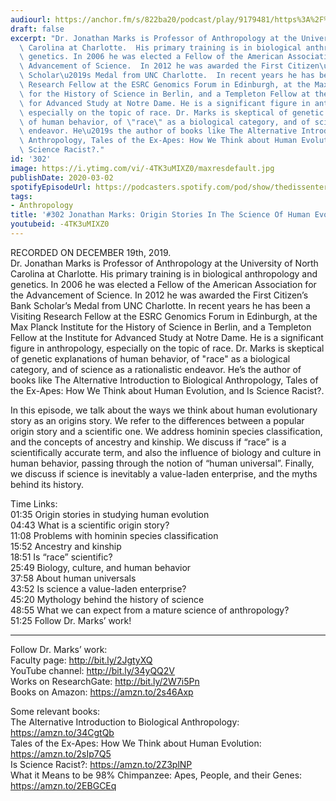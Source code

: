 ```yaml
---
audiourl: https://anchor.fm/s/822ba20/podcast/play/9179481/https%3A%2F%2Fd3ctxlq1ktw2nl.cloudfront.net%2Fproduction%2F2019-11-21%2F40054575-44100-2-8c2386e15b6f5.m4a
draft: false
excerpt: "Dr. Jonathan Marks is Professor of Anthropology at the University of North\
  \ Carolina at Charlotte.  His primary training is in biological anthropology and\
  \ genetics. In 2006 he was elected a Fellow of the American Association for the\
  \ Advancement of Science.  In 2012 he was awarded the First Citizen\u2019s Bank\
  \ Scholar\u2019s Medal from UNC Charlotte.  In recent years he has been a Visiting\
  \ Research Fellow at the ESRC Genomics Forum in Edinburgh, at the Max Planck Institute\
  \ for the History of Science in Berlin, and a Templeton Fellow at the Institute\
  \ for Advanced Study at Notre Dame. He is a significant figure in anthropology,\
  \ especially on the topic of race. Dr. Marks is skeptical of genetic explanations\
  \ of human behavior, of \"race\" as a biological category, and of science as a rationalistic\
  \ endeavor. He\u2019s the author of books like The Alternative Introduction to Biological\
  \ Anthropology, Tales of the Ex-Apes: How We Think about Human Evolution, and Is\
  \ Science Racist?."
id: '302'
image: https://i.ytimg.com/vi/-4TK3uMIXZ0/maxresdefault.jpg
publishDate: 2020-03-02
spotifyEpisodeUrl: https://podcasters.spotify.com/pod/show/thedissenter/episodes/302-Jonathan-Marks-Origin-Stories-In-The-Science-Of-Human-Evolution-e9mksp
tags:
- Anthropology
title: '#302 Jonathan Marks: Origin Stories In The Science Of Human Evolution'
youtubeid: -4TK3uMIXZ0
---
```

<div class="timelinks">

RECORDED ON DECEMBER 19th, 2019.  
Dr. Jonathan Marks is Professor of Anthropology at the University of North Carolina at Charlotte.  His primary training is in biological anthropology and genetics. In 2006 he was elected a Fellow of the American Association for the Advancement of Science.  In 2012 he was awarded the First Citizen’s Bank Scholar’s Medal from UNC Charlotte.  In recent years he has been a Visiting Research Fellow at the ESRC Genomics Forum in Edinburgh, at the Max Planck Institute for the History of Science in Berlin, and a Templeton Fellow at the Institute for Advanced Study at Notre Dame. He is a significant figure in anthropology, especially on the topic of race. Dr. Marks is skeptical of genetic explanations of human behavior, of "race" as a biological category, and of science as a rationalistic endeavor. He’s the author of books like The Alternative Introduction to Biological Anthropology, Tales of the Ex-Apes: How We Think about Human Evolution, and Is Science Racist?.

In this episode, we talk about the ways we think about human evolutionary story as an origins story. We refer to the differences between a popular origin story and a scientific one. We address hominin species classification, and the concepts of ancestry and kinship. We discuss if “race” is a scientifically accurate term, and also the influence of biology and culture in human behavior, passing through the notion of “human universal”. Finally, we discuss if science is inevitably a value-laden enterprise, and the myths behind its history.



Time Links:  
<time>01:35</time> Origin stories in studying human evolution  
<time>04:43</time> What is a scientific origin story?  
<time>11:08</time> Problems with hominin species classification   
<time>15:52</time> Ancestry and kinship  
<time>18:51</time> Is “race” scientific?  
<time>25:49</time> Biology, culture, and human behavior  
<time>37:58</time> About human universals  
<time>43:52</time> Is science a value-laden enterprise?  
<time>45:20</time> Mythology behind the history of science  
<time>48:55</time> What we can expect from a mature science of anthropology?  
<time>51:25</time> Follow Dr. Marks’ work!

---

Follow Dr. Marks’ work:  
Faculty page: http://bit.ly/2JgtyXQ  
YouTube channel: http://bit.ly/34yQQ2V  
Works on ResearchGate: http://bit.ly/2W7i5Pn  
Books on Amazon: https://amzn.to/2s46Axp

Some relevant books:  
The Alternative Introduction to Biological Anthropology: https://amzn.to/34CgtQb  
Tales of the Ex-Apes: How We Think about Human Evolution: https://amzn.to/2sIp7Q5  
Is Science Racist?: https://amzn.to/2Z3plNP  
What it Means to be 98% Chimpanzee: Apes, People, and their Genes: https://amzn.to/2EBGCEq
</div>

